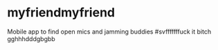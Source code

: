 # myfriendmyfriend
Mobile app to find open mics and jamming buddies
#svfffffffuck it bitch
gghhhdddgbgbb